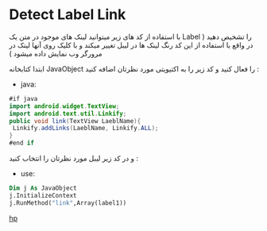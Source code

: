 # Detect Label Link

با استفاده از کد های زیر میتوانید لینک های موجود در متن یک Label را تشخیص دهید ( در واقع با استفاده از این کد رنگ لینک ها در لیبل تغییر میکند و با کلیک روی آنها لینک در مرورگر وب نمایش داده میشود )

ابتدا کتابخانه JavaObject را فعال کنید و کد زیر را به اکتیویتی مورد نظرتان اضافه کنید :

* java:

```java
#if java
import android.widget.TextView;
import android.text.util.Linkify;
public void link(TextView LaeblName){
 Linkify.addLinks(LaeblName, Linkify.ALL);
}
#end if
```

و در کد زیر لیبل مورد نظرتان را انتخاب کنید :

* use:

```vb
Dim j As JavaObject
j.InitializeContext
j.RunMethod("link",Array(label1))
```

[hp](http://hemmatpoor.ir)
